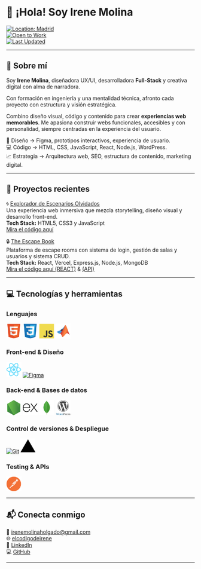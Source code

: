# 👋 ¡Hola! Soy Irene Molina

[![Location: Madrid](https://img.shields.io/badge/Location-Madrid-brightgreen.svg)](https://www.google.com/maps/place/Madrid)  
[![Open to Work](https://img.shields.io/badge/Status-Open%20to%20Work-blue.svg)]()  
[![Last Updated](https://img.shields.io/badge/Last%20Updated-2025--07--24-blue.svg)]()

---

## 📝 Sobre mí

Soy **Irene Molina**, diseñadora UX/UI, desarrolladora **Full-Stack** y creativa digital con alma de narradora.

Con formación en ingeniería y una mentalidad técnica, afronto cada proyecto con estructura y visión estratégica.

Combino diseño visual, código y contenido para crear **experiencias web memorables**. Me apasiona construir webs funcionales, accesibles y con personalidad, siempre centradas en la experiencia del usuario.


🎨 Diseño → Figma, prototipos interactivos, experiencia de usuario.  
💻 Código → HTML, CSS, JavaScript, React, Node.js, WordPress.  
📈 Estrategia → Arquitectura web, SEO, estructura de contenido, marketing digital.

---

## 🚀 Proyectos recientes

🌀 [Explorador de Escenarios Olvidados](https://elcodigodeirene.com/escenariosolvidados/)  
Una experiencia web inmersiva que mezcla storytelling, diseño visual y desarrollo front-end.  
**Tech Stack:** HTML5, CSS3 y JavaScript  
[Mira el código aquí](https://github.com/Elcodigodeirene/escenariosolvidados)   

🔒 [The Escape Book](https://react-thescapebook.vercel.app/)  
Plataforma de escape rooms con sistema de login, gestión de salas y usuarios y sistema CRUD.  
**Tech Stack:** React, Vercel, Express.js, Node.js, MongoDB  
[Mira el código aquí (REACT)](https://github.com/Elcodigodeirene/react-thescapebook) & 
[(API)](https://github.com/Elcodigodeirene/api-thescapebook)


---

## 💻 Tecnologías y herramientas

### Lenguajes
<p align="left">
  <a href="https://www.w3.org/html/"><img src="https://raw.githubusercontent.com/devicons/devicon/master/icons/html5/html5-original.svg" alt="HTML5" width="40"/></a>
  <a href="https://www.w3schools.com/css/"><img src="https://raw.githubusercontent.com/devicons/devicon/master/icons/css3/css3-original.svg" alt="CSS3" width="40"/></a>
  <a href="https://developer.mozilla.org/docs/Web/JavaScript"><img src="https://raw.githubusercontent.com/devicons/devicon/master/icons/javascript/javascript-original.svg" alt="JavaScript" width="40"/></a>
  <a href="https://www.mathworks.com/"><img src="https://raw.githubusercontent.com/devicons/devicon/master/icons/matlab/matlab-original.svg" alt="MATLAB" width="40"/></a>
</p>

### Front-end & Diseño
<p align="left">
  <a href="https://reactjs.org/"><img src="https://raw.githubusercontent.com/devicons/devicon/master/icons/react/react-original.svg" alt="React" width="40"/></a>
  <a href="https://www.figma.com/"><img src="https://www.vectorlogo.zone/logos/figma/figma-icon.svg" alt="Figma" width="40"/></a>
</p>

### Back-end & Bases de datos
<p align="left">
  <a href="https://nodejs.org/"><img src="https://raw.githubusercontent.com/devicons/devicon/master/icons/nodejs/nodejs-original.svg" alt="Node.js" width="40"/></a>
  <a href="https://expressjs.com/"><img src="https://raw.githubusercontent.com/devicons/devicon/master/icons/express/express-original.svg" alt="Express.js" width="40"/></a>
  <a href="https://www.mongodb.com/"><img src="https://raw.githubusercontent.com/devicons/devicon/master/icons/mongodb/mongodb-original.svg" alt="MongoDB" width="40"/></a>
  <a href="https://wordpress.org/"><img src="https://raw.githubusercontent.com/devicons/devicon/master/icons/wordpress/wordpress-original.svg" alt="WordPress" width="40"/></a>
</p>

### Control de versiones & Despliegue
<p align="left">
  <a href="https://git-scm.com/"><img src="https://www.vectorlogo.zone/logos/git-scm/git-scm-icon.svg" alt="Git" width="40"/></a>
  <a href="https://vercel.com/"><img src="https://raw.githubusercontent.com/devicons/devicon/master/icons/vercel/vercel-original.svg" alt="Vercel" width="40"/></a>
</p>

### Testing & APIs
<p align="left">
  <a href="https://www.postman.com/"><img src="https://raw.githubusercontent.com/devicons/devicon/master/icons/postman/postman-original.svg" alt="Postman" width="40"/></a>
</p>


---

## 📬 Conecta conmigo

📧 irenemolinaholgado@gmail.com  
🌐 [elcodigodeirene](https://elcodigodeirene.com)  
💼 [LinkedIn](https://www.linkedin.com/in/irenemolinaholgado)  
💻 [GitHub](https://github.com/Elcodigodeirene)

---
